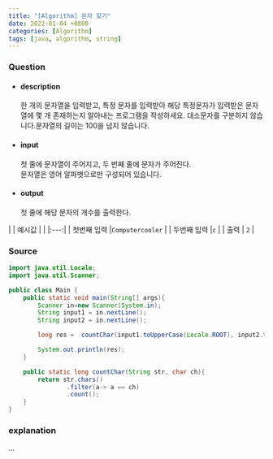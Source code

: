 ```yaml
---
title: "[Algorithm] 문자 찾기"
date: 2022-01-04 +0800
categories: [Algorithm]
tags: [java, algorithm, string]
---
```



### **Question**

- #### description

    한 개의 문자열을 입력받고, 특정 문자를 입력받아 해당 특정문자가 입력받은 문자열에 몇 개 존재하는지 알아내는 프로그램을 작성하세요.
    대소문자를 구분하지 않습니다.문자열의 길이는 100을 넘지 않습니다.

- #### input
    첫 줄에 문자열이 주어지고, 두 번째 줄에 문자가 주어진다.<br>
    문자열은 영어 알파벳으로만 구성되어 있습니다.

- #### output
    첫 줄에 해당 문자의 개수를 출력한다.


| | 예시값 |
| |:---:|
| 첫번째 입력 |`Computercooler` |
| 두번째 입력 |`c` |
| 출력 |    `2` |


### **Source**

```java
import java.util.Locale;
import java.util.Scanner;

public class Main {
    public static void main(String[] args){
        Scanner in=new Scanner(System.in);
        String input1 = in.nextLine();
        String input2 = in.nextLine();

        long res =  countChar(input1.toUpperCase(Locale.ROOT), input2.toUpperCase().charAt(0));

        System.out.println(res);
    }

    public static long countChar(String str, char ch){
        return str.chars()
                .filter(a-> a == ch)
                .count();
    }
}
```

### **explanation**
...